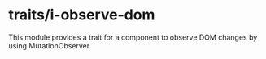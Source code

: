 # traits/i-observe-dom

This module provides a trait for a component to observe DOM changes by using MutationObserver.
